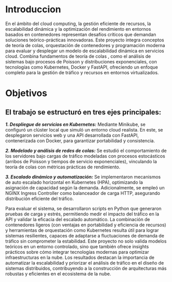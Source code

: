 # Introduccion

En el ámbito del cloud computing, la gestión eficiente de recursos, la escalabilidad dinámica y la optimización del rendimiento en entornos basados en contenedores representan desafíos críticos que demandan soluciones teórico-prácticas innovadoras. Este proyecto integra conceptos de teoría de colas, orquestación de contenedores y programación moderna para evaluar y desplegar un modelo de escalabilidad dinámica en servicios cloud. Combina fundamentos de teoría de colas , como el análisis de sistemas bajo procesos de Poisson y distribuciones exponenciales, con tecnologías como Kubernetes, Docker y FastAPI, ofreciendo un enfoque completo para la gestión de tráfico y recursos en entornos virtualizados.

# Objetivos

## El trabajo se estructuró en tres ejes principales:

***1. Despliegue de servicios en Kubernetes:*** Mediante Minikube, se configuró un clúster local que simuló un entorno cloud realista. En este, se desplegaron servicios web y una API desarrollada con FastAPI, contenerizada con Docker, para garantizar portabilidad y consistencia.

***2. Modelado y análisis de redes de colas:*** Se estudió el comportamiento de los servidores bajo cargas de tráfico modeladas con procesos estocásticos (arribos de Poisson y tiempos de servicio exponenciales), vinculando la  teoría de colas con métricas prácticas de rendimiento.

***3. Escalado dinámico y automatización:*** Se implementaron mecanismos de auto escalado horizontal en Kubernetes (HPA), optimizando la asignación de capacidad según la demanda. Adicionalmente, se empleó un NGINX Ingress Controller como balanceador de carga HTTP, asegurando distribución eficiente del tráfico.


Para evaluar el sistema, se desarrollaron scripts en Python que generaron pruebas de carga y estrés, permitiendo medir el impacto del tráfico en la API y validar la eficacia del escalado automático. La combinación de contenedores ligeros (con ventajas en portabilidad y eficiencia de recursos) y herramientas de orquestación como Kubernetes resulta útil  para lograr sistemas resilientes, capaces de adaptarse a fluctuaciones de demanda de tráfico sin comprometer la estabilidad.
Este proyecto no solo valida modelos teóricos en un entorno controlado, sino que también ofrece insights prácticos sobre cómo integrar tecnologías modernas para optimizar infraestructuras en la nube. Los resultados destacan la importancia de automatizar la escalabilidad y priorizar el análisis de tráfico en el diseño de sistemas distribuidos, contribuyendo a la construcción de arquitecturas más robustas y eficientes en el ecosistema de la nube.
